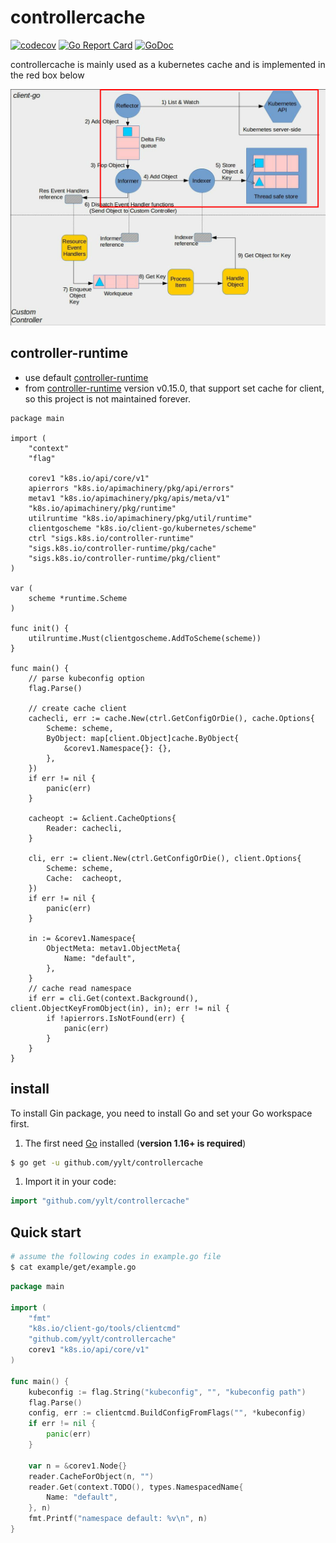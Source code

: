 # controllercache

[![codecov](https://codecov.io/gh/yylt/controllercache/branch/master/graph/badge.svg)](https://codecov.io/gh/yylt/controllercache)
[![Go Report Card](https://goreportcard.com/badge/github.com/yylt/controllercache)](https://goreportcard.com/report/github.com/yylt/controllercache)
[![GoDoc](https://pkg.go.dev/badge/github.com/yylt/controllercache?status.svg)](https://pkg.go.dev/github.com/yylt/controllercache?tab=doc)


controllercache is mainly used as a kubernetes cache and is implemented in the red box below


![cache](doc/client.png)

## controller-runtime
- use default [controller-runtime](https://github.com/kubernetes-sigs/controller-runtime)
- from [controller-runtime](https://github.com/kubernetes-sigs/controller-runtime) version v0.15.0, that support set cache for client, so this project is not maintained forever.

```
package main

import (
	"context"
	"flag"

	corev1 "k8s.io/api/core/v1"
	apierrors "k8s.io/apimachinery/pkg/api/errors"
	metav1 "k8s.io/apimachinery/pkg/apis/meta/v1"
	"k8s.io/apimachinery/pkg/runtime"
	utilruntime "k8s.io/apimachinery/pkg/util/runtime"
	clientgoscheme "k8s.io/client-go/kubernetes/scheme"
	ctrl "sigs.k8s.io/controller-runtime"
	"sigs.k8s.io/controller-runtime/pkg/cache"
	"sigs.k8s.io/controller-runtime/pkg/client"
)

var (
	scheme *runtime.Scheme
)

func init() {
	utilruntime.Must(clientgoscheme.AddToScheme(scheme))
}

func main() {
	// parse kubeconfig option
	flag.Parse()

	// create cache client
	cachecli, err := cache.New(ctrl.GetConfigOrDie(), cache.Options{
		Scheme: scheme,
		ByObject: map[client.Object]cache.ByObject{
			&corev1.Namespace{}: {},
		},
	})
	if err != nil {
		panic(err)
	}

	cacheopt := &client.CacheOptions{
		Reader: cachecli,
	}

	cli, err := client.New(ctrl.GetConfigOrDie(), client.Options{
		Scheme: scheme,
		Cache:  cacheopt,
	})
	if err != nil {
		panic(err)
	}

	in := &corev1.Namespace{
		ObjectMeta: metav1.ObjectMeta{
			Name: "default",
		},
	}
	// cache read namespace
	if err = cli.Get(context.Background(), client.ObjectKeyFromObject(in), in); err != nil {
		if !apierrors.IsNotFound(err) {
			panic(err)
		}
	}
}

```

## install

To install Gin package, you need to install Go and set your Go workspace first.

1. The first need [Go](https://golang.org/) installed (**version 1.16+ is required**)

```sh
$ go get -u github.com/yylt/controllercache
```

1. Import it in your code:

```go
import "github.com/yylt/controllercache"
```

## Quick start

```sh
# assume the following codes in example.go file
$ cat example/get/example.go
```

```go
package main

import (
    "fmt"
    "k8s.io/client-go/tools/clientcmd"
    "github.com/yylt/controllercache"
    corev1 "k8s.io/api/core/v1"
)

func main() {
	kubeconfig := flag.String("kubeconfig", "", "kubeconfig path")
	flag.Parse()
	config, err := clientcmd.BuildConfigFromFlags("", *kubeconfig)
    if err != nil {
        panic(err)
    }

    var n = &corev1.Node{}
    reader.CacheForObject(n, "")
    reader.Get(context.TODO(), types.NamespacedName{
        Name: "default",
    }, n)
    fmt.Printf("namespace default: %v\n", n)
}
```

